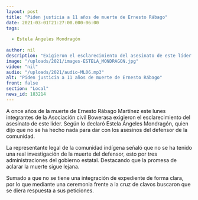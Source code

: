 ```yaml
---
layout: post
title: "Piden justicia a 11 años de muerte de Ernesto Rábago"
date: 2021-03-01T21:27:00.000-06:00
tags:
  
  - Estela Ángeles Mondragón
  
author: nil
description: "Exigieron el esclarecimiento del asesinato de este líder."
image: "/uploads/2021/images-ESTELA_MONDRAGON.jpg"
video: "nil"
audio: "/uploads/2021/audio-ML06.mp3"
alt: "Piden justicia a 11 años de muerte de Ernesto Rábago"
front: false
section: "Local"
news_id: 183214
---
```


A once años de la muerte de Ernesto Rábago Martínez este lunes integrantes de la Asociación civil Bowerasa exigieron el esclarecimiento del asesinato de este líder. Según lo declaró Estela Ángeles Mondragón, quien dijo que no se ha hecho nada para dar con los asesinos del defensor de la comunidad.

La representante legal de la comunidad indígena señaló que no se ha tenido una real investigación de la muerte del defensor, esto por tres administraciones del gobierno estatal. Destacando que la promesa de aclarar la muerte sigue lejana.

Sumado a que no se tiene una integración de expediente de forma clara, por lo que mediante una ceremonia frente a la cruz de clavos buscaron que se diera respuesta a sus peticiones.
